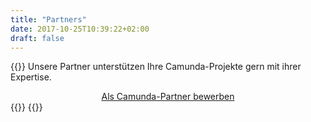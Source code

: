```yaml
---
title: "Partners"
date: 2017-10-25T10:39:22+02:00
draft: false
---
```


{{<highlight title="Unsere Partner" >}}
Unsere Partner unterstützen Ihre Camunda-Projekte gern mit ihrer Expertise.
<center><a href="/partner-application/" class="btn btn-default">Als Camunda-Partner bewerben</a></center>
{{</highlight>}}
{{<partner>}}
